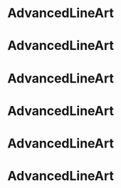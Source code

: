 # AdvancedLineArt
# AdvancedLineArt
# AdvancedLineArt
# AdvancedLineArt
# AdvancedLineArt
# AdvancedLineArt
